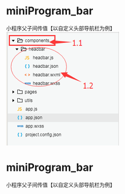 # miniProgram_bar
小程序父子间传值【以自定义头部导航栏为例】
![](https://github.com/papaGit/miniProgram_bar/raw/master/mdImg/1.png)

# miniProgram_bar
小程序父子间传值【以自定义头部导航栏为例】
